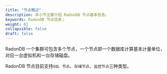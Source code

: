 ```yaml
---
title: "节点概述"
description: 本小节主要介绍 RadonDB 节点基本信息。 
keywords: RadonDB 节点信息；
weight: 01
collapsible: false
draft: false
---
```



RadonDB 一个集群可包含多个节点，一个节点即一个数据库计算基本计量单位，对应一台虚拟机和一台存储磁盘。

RadonDB 节点目前支持`SQL 节点`、`存储节点`、`监控节点`三种类型。

